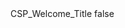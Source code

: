 <?xml version="1.0" encoding="UTF-8"?>
<CustomMetadata xmlns="http://soap.sforce.com/2006/04/metadata">
    <label>CSP_Welcome_Title</label>
    <protected>false</protected>
</CustomMetadata>

